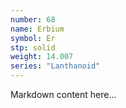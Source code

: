 ```yaml
---
number: 68
name: Erbium
symbol: Er
stp: solid
weight: 14.007
series: "Lanthanoid"
---
```


Markdown content here...
